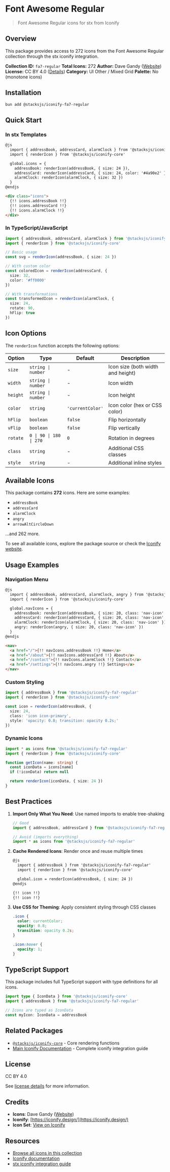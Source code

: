 # Font Awesome Regular

> Font Awesome Regular icons for stx from Iconify

## Overview

This package provides access to 272 icons from the Font Awesome Regular collection through the stx iconify integration.

**Collection ID:** `fa7-regular`
**Total Icons:** 272
**Author:** Dave Gandy ([Website](https://github.com/FortAwesome/Font-Awesome))
**License:** CC BY 4.0 ([Details](https://creativecommons.org/licenses/by/4.0/))
**Category:** UI Other / Mixed Grid
**Palette:** No (monotone icons)

## Installation

```bash
bun add @stacksjs/iconify-fa7-regular
```

## Quick Start

### In stx Templates

```html
@js
  import { addressBook, addressCard, alarmClock } from '@stacksjs/iconify-fa7-regular'
  import { renderIcon } from '@stacksjs/iconify-core'

  global.icons = {
    addressBook: renderIcon(addressBook, { size: 24 }),
    addressCard: renderIcon(addressCard, { size: 24, color: '#4a90e2' }),
    alarmClock: renderIcon(alarmClock, { size: 32 })
  }
@endjs

<div class="icons">
  {!! icons.addressBook !!}
  {!! icons.addressCard !!}
  {!! icons.alarmClock !!}
</div>
```

### In TypeScript/JavaScript

```typescript
import { addressBook, addressCard, alarmClock } from '@stacksjs/iconify-fa7-regular'
import { renderIcon } from '@stacksjs/iconify-core'

// Basic usage
const svg = renderIcon(addressBook, { size: 24 })

// With custom color
const coloredIcon = renderIcon(addressCard, {
  size: 32,
  color: '#ff0000'
})

// With transformations
const transformedIcon = renderIcon(alarmClock, {
  size: 24,
  rotate: 90,
  hFlip: true
})
```

## Icon Options

The `renderIcon` function accepts the following options:

| Option | Type | Default | Description |
|--------|------|---------|-------------|
| `size` | `string \| number` | - | Icon size (both width and height) |
| `width` | `string \| number` | - | Icon width |
| `height` | `string \| number` | - | Icon height |
| `color` | `string` | `'currentColor'` | Icon color (hex or CSS color) |
| `hFlip` | `boolean` | `false` | Flip horizontally |
| `vFlip` | `boolean` | `false` | Flip vertically |
| `rotate` | `0 \| 90 \| 180 \| 270` | `0` | Rotation in degrees |
| `class` | `string` | - | Additional CSS classes |
| `style` | `string` | - | Additional inline styles |

## Available Icons

This package contains **272** icons. Here are some examples:

- `addressBook`
- `addressCard`
- `alarmClock`
- `angry`
- `arrowAltCircleDown`

...and 262 more.

To see all available icons, explore the package source or check the [Iconify website](https://icon-sets.iconify.design/fa7-regular/).

## Usage Examples

### Navigation Menu

```html
@js
  import { addressBook, addressCard, alarmClock, angry } from '@stacksjs/iconify-fa7-regular'
  import { renderIcon } from '@stacksjs/iconify-core'

  global.navIcons = {
    addressBook: renderIcon(addressBook, { size: 20, class: 'nav-icon' }),
    addressCard: renderIcon(addressCard, { size: 20, class: 'nav-icon' }),
    alarmClock: renderIcon(alarmClock, { size: 20, class: 'nav-icon' }),
    angry: renderIcon(angry, { size: 20, class: 'nav-icon' })
  }
@endjs

<nav>
  <a href="/">{!! navIcons.addressBook !!} Home</a>
  <a href="/about">{!! navIcons.addressCard !!} About</a>
  <a href="/contact">{!! navIcons.alarmClock !!} Contact</a>
  <a href="/settings">{!! navIcons.angry !!} Settings</a>
</nav>
```

### Custom Styling

```typescript
import { addressBook } from '@stacksjs/iconify-fa7-regular'
import { renderIcon } from '@stacksjs/iconify-core'

const icon = renderIcon(addressBook, {
  size: 24,
  class: 'icon icon-primary',
  style: 'opacity: 0.8; transition: opacity 0.2s;'
})
```

### Dynamic Icons

```typescript
import * as icons from '@stacksjs/iconify-fa7-regular'
import { renderIcon } from '@stacksjs/iconify-core'

function getIcon(name: string) {
  const iconData = icons[name]
  if (!iconData) return null

  return renderIcon(iconData, { size: 24 })
}
```

## Best Practices

1. **Import Only What You Need**: Use named imports to enable tree-shaking
   ```typescript
   // Good
   import { addressBook, addressCard } from '@stacksjs/iconify-fa7-regular'

   // Avoid (imports everything)
   import * as icons from '@stacksjs/iconify-fa7-regular'
   ```

2. **Cache Rendered Icons**: Render once and reuse multiple times
   ```html
   @js
     import { addressBook } from '@stacksjs/iconify-fa7-regular'
     import { renderIcon } from '@stacksjs/iconify-core'

     global.icon = renderIcon(addressBook, { size: 24 })
   @endjs

   {!! icon !!}
   {!! icon !!}
   ```

3. **Use CSS for Theming**: Apply consistent styling through CSS classes
   ```css
   .icon {
     color: currentColor;
     opacity: 0.8;
     transition: opacity 0.2s;
   }

   .icon:hover {
     opacity: 1;
   }
   ```

## TypeScript Support

This package includes full TypeScript support with type definitions for all icons.

```typescript
import type { IconData } from '@stacksjs/iconify-core'
import { addressBook } from '@stacksjs/iconify-fa7-regular'

// Icons are typed as IconData
const myIcon: IconData = addressBook
```

## Related Packages

- [`@stacksjs/iconify-core`](../iconify-core) - Core rendering functions
- [Main Iconify Documentation](../../docs/iconify.md) - Complete iconify integration guide

## License

CC BY 4.0

See [license details](https://creativecommons.org/licenses/by/4.0/) for more information.

## Credits

- **Icons**: Dave Gandy ([Website](https://github.com/FortAwesome/Font-Awesome))
- **Iconify**: [https://iconify.design/](https://iconify.design/)
- **Icon Set**: [View on Iconify](https://icon-sets.iconify.design/fa7-regular/)

## Resources

- [Browse all icons in this collection](https://icon-sets.iconify.design/fa7-regular/)
- [Iconify documentation](https://iconify.design/docs/)
- [stx iconify integration guide](../../docs/iconify.md)
